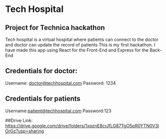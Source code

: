 # Tech Hospital 
## Project for Technica hackathon

Tech hospital is a virtual hospital where patients can connect to the doctor and doctor can update the record of patients
This is my first hackathon. I have made this app using React for the Front-End and Express for the Back-End

## Credentials for doctor:

Username: doctor@techhospital.com
Password: 1234

## Credentials for patients
Username:patient@techhospital.com
Password:123

##Drive Link:
https://drive.google.com/drive/folders/1xpznE8crJfLG87TgO5pR0YTN0V3lOrGz?usp=sharing
